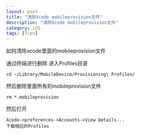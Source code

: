 ```yaml
---
layout: post
title: "清除Xcode mobileprovision文件"
description: "清除Xcode mobileprovision文件"
category: iOS
tags: [Tips]
---
```


如何清除xcode里面的mobileprovision文件

通过终端进行删除 进入Profiles目录

	cd ~/Library/MobileDevice/Provisioning\ Profiles/

然后删除里面所有的mobileprovision文件

	rm *.mobileprovision

然后打开
	
	Xcode->preferences->Accounts->View Details...
	下载相应的Profiles